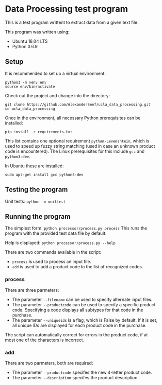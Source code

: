 # Data Processing test program

This is a test program writtent to extract data from a given text file.

This program was written using:
* Ubuntu 18.04 LTS
* Python 3.6.9

## Setup

It is recommended to set up a virtual environment:

```console
python3 -m venv env
source env/bin/activate
```

Check out the project and change into the directory:

```console
git clone https://github.com/AlexanderSenf/ucla_data_processing.git
cd ucla_data_processing
```

Once in the environment, all necessary Python prerequisites can be installed:

```console
pip install -r requirements.txt
```

This list contains one optional requirement `python-Levenshtein`, which is used
to speed up fuzzy string matching (used in case an unknown product code is 
encountered). The Linux prerequisites for this include `gcc` and `python3-dev`.

In Ubuntu these are installed:

```console
sudo apt-get install gcc python3-dev
```

## Testing the program

Unit tests: `python -m unittest`

## Running the program

The simplest form: `python processor/process.py process`
This runs the program with the provided test data file by default.

Help is displayed:  `python processor/process.py --help`

There are two commands available in the script:
* `process` is used to process an input file.
* `add` is used to add a product code to the list of recognized codes.

### process

There are three parmeters:
* The parameter `--filename` can be used to specify alternate input files.
* The parameter `--productcode` can be used to specify a specific product code.
Specifying a code displays all subtypes for that code in the purchase.
* The parameter `--uniqueids` is a flag, which is False by default. If it is
set, all unique IDs are displayed for each product code in the purchase.

The script can automatically correct for errors in the product code, if at most
one of the characters is incorrect. 

### add

There are two parmeters, both are required:
* The parameter `--productcode` specifes the new 4-letter product code.
* The parameter `--description` specifes the product description.
